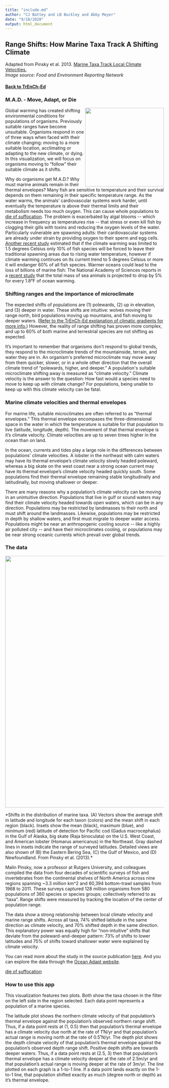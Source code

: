 ```yaml
---
title: "include.md"
author: "CJ Battey and LB Buckley and Abby Meyer"
date: "9/18/2020"
output: html_document
---
```


## Range Shifts: How Marine Taxa Track A Shifting Climate

Adapted from Pinsky et al. 2013. [Marine Taxa Track Local Climate Velocities.](https://science.sciencemag.org/content/341/6151/1239)   
*Image source: Food and Environment Reporting Network*    

#### [Back to TrEnCh-Ed](https://trench-ed.github.io/#)   

### M.A.D. - Move, Adapt, or Die

<p>
<img src="https://thefern.org/wp-content/uploads/2019/05/Full-Spread1-Featured.png"/, height="250 px", align="right">
</p>

Global warming has created shifting environmental conditions for populations of organisms. Previously suitable ranges have become unsuitable. Organisms respond in one of three ways when faced with their climate changing: moving to a more suitable location, acclimating or adapting to the new climate, or dying. In this visualization, we will focus on organisms moving to “follow” their suitable climate as it shifts.   

Why do organisms get M.A.D.? Why must marine animals remain in their thermal envelopes? Many fish are sensitive to temperature and their survival depends on them remaining in their specific temperature range. As the water warms, the animals’ cardiovascular systems work harder, until eventually the temperature is above their thermal limits and their metabolism needs too much oxygen. This can cause whole populations to [die of suffocation](https://www.nature.com/news/2007/070101/full/070101-5.html). The problem is exacerbated by algal blooms -- which increase in frequency as temperatures rise -- that stress or even kill fish by clogging their gills with toxins and reducing the oxygen levels of the water. Particularly vulnerable are spawning adults: their cardiovascular systems are already under strain by providing oxygen to their sperm and egg cells. [Another recent study](https://science.sciencemag.org/content/369/6499/65) estimated that if the climate warming was limited to 1.5 degrees Celsius only 10% of fish species will be forced to leave their traditional spawning areas due to rising water temperature, however if climate warming continues on its current trend to 5 degrees Celsius or more it will endanger 60% of all fish species. Warmer oceans could lead to the loss of billions of marine fish: The National Academy of Sciences reports in a [recent study](https://www.pnas.org/content/116/26/12907) that the total mass of sea animals is projected to drop by 5% for every 1.8°F of ocean warming.      

### Shifting ranges and the importance of microclimate

The expected shifts of populations are (1) polewards, (2) up in elevation, and (3) deeper in water. These shifts are intuitive: wolves moving their range north, bird populations moving up mountains, and fish moving to deeper waters. ([Refer to the TrEnCh-Ed explanation of climatic gradients for more info.](https://trench-ed.github.io/#gradients)) However, the reality of range shifting has proven more complex, and up to 60% of both marine and terrestrial species are not shifting as expected.    

It’s important to remember that organisms don’t respond to global trends, they respond to the microclimate trends of the mountainside, terrain, and water they are in. An organism's preferred microclimate may move away from them quicker, slower, or in a whole other direction that the overall climate trend of “polewards, higher, and deeper.” A population's suitable microclimate shifting away is measured as “climate velocity.” Climate velocity is the answer to the question: How fast would a species need to move to keep up with climate change? For populations, being unable to keep up with this climate velocity can be fatal.    

### Marine climate velocities and thermal envelopes

For marine life, suitable microclimates are often referred to as “thermal envelopes.” This thermal envelope encompases the three-dimensional space in the water in which the temperature is suitable for that population to live (latitude, longitude, depth). The movement of that thermal envelope is it’s climate velocity. Climate velocities are up to seven times higher in the ocean than on land.    

In the ocean, currents and tides play a large role in the differences between populations' climate velocities. A lobster in the northeast with calm waters may have its thermal envelope’s climate velocity slowly headed poleward, whereas a big skate on the west coast near a strong ocean current may have its thermal envelope’s climate velocity headed quickly south. Some populations find their thermal envelope remaining stable longitudinally and latitudinally, but moving shallower or deeper.    

There are many reasons why a population’s climate velocity can be moving in an unintuitive direction. Populations that live in gulf or sound waters may find their climate velocity headed towards open waters, which can be in any direction. Populations may be restricted by landmasses to their north and must shift around the landmasses. Likewise, populations may be restricted in depth by shallow waters, and first must migrate to deeper water access. Populations might be near an anthropogenic cooling source -- like a highly air polluted city -- and have their microclimates cooling, or populations may be near strong oceanic currents which prevail over global trends.    

### The data

<p align="center">
<img src="https://science.sciencemag.org/content/sci/341/6151/1239/F1.large.jpg"/, width="800px", align="center">
</p>
*Shifts in the distribution of marine taxa. (A) Vectors show the average shift in latitude and longitude for each taxon (colors) and the mean shift in each region (black). Insets show the mean (black), maximum (blue), and minimum (red) latitude of detection for Pacific cod (Gadus macrocephalus) in the Gulf of Alaska, big skate (Raja binoculata) on the U.S. West Coast, and American lobster (Homarus americanus) in the Northeast. Gray dashed lines in insets indicate the range of surveyed latitudes. Detailed views are also shown of (B) the Eastern Bering Sea, (C) the Gulf of Mexico, and (D) Newfoundland. From Pinsky et al. (2013).*   



Malin Pinsky, now a professor at Rutgers University, and colleagues compiled the data from four decades of scientific surveys of fish and invertebrates from the continental shelves of North America across nine regions spanning ~3.3 million km^2 and 60,394 bottom-trawl samples from 1968 to 2011. These surveys captured 128 million organisms from 580 populations of 360 species or species groups; collectively referred to as “taxa”. Range shifts were measured by tracking the location of the center of population range.    

The data show a strong relationship between local climate velocity and marine range shifts. Across all taxa, 74% shifted latitude in the same direction as climate velocity, and 70% shifted depth in the same direction. This explanatory power was equally high for “non-intuitive” shifts that deviate from the poleward-and-deeper pattern: 73% of shifts to lower latitudes and 75% of shifts toward shallower water were explained by climate velocity.    

You can read more about the study in the source publication [here](https://science.sciencemag.org/content/341/6151/1239). And you can explore the data through the [Ocean Adapt website](https://oceanadapt.rutgers.edu/).

[die of suffocation](https://www.nature.com/news/2007/070101/full/070101-5.html)

### How to use this app

This visualization features two plots. Both show the taxa chosen in the filter on the left side in the region selected. Each data point represents a population of a marine species.    

The latitude plot shows the northern climate velocity of that population’s thermal envelope against the population’s observed northern range shift. Thus, if a data point rests at (1, 0.5) then that population’s thermal envelope has a climate velocity due north at the rate of 1˚N/yr and that population’s actual range is moving north at the rate of 0.5˚N/yr. The depth plot shows the depth climate velocity of that population’s thermal envelope against the population’s observed depth range shift. Positive depth shifts are towards deeper waters. Thus, if a data point rests at (2.5, 3) then that population’s thermal envelope has a climate velocity deeper at the rate of 2.5m/yr and that population’s actual range is moving deeper at the rate of 3m/yr. The line plotted on each graph is a 1-to-1 line. If a data point lands exactly on the 1-to-1 line, that population shifted exactly as much (degree north or depth) as it’s thermal envelope.


